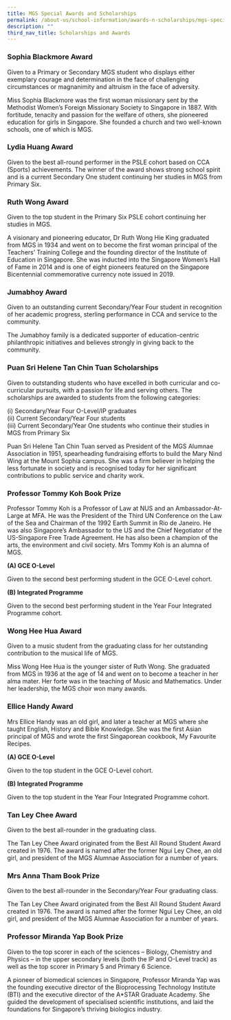 ```yaml
---
title: MGS Special Awards and Scholarships
permalink: /about-us/school-information/awards-n-scholarships/mgs-special-awards-and-scholarships/
description: ""
third_nav_title: Scholarships and Awards
---
```





### Sophia Blackmore Award

Given to a Primary or Secondary MGS student who displays either exemplary courage and determination in the face of challenging circumstances or magnanimity and altruism in the face of adversity.  
  
Miss Sophia Blackmore was the first woman missionary sent by the Methodist Women’s Foreign Missionary Society to Singapore in 1887. With fortitude, tenacity and passion for the welfare of others, she pioneered education for girls in Singapore. She founded a church and two well-known schools, one of which is MGS.  
  
  

### Lydia Huang Award 

Given to the best all-round performer in the PSLE cohort based on CCA (Sports) achievements. The winner of the award shows strong school spirit and is a current Secondary One student continuing her studies in MGS from Primary Six.

### Ruth Wong Award
  
Given to the top student in the Primary Six PSLE cohort continuing her studies in MGS.  
  
A visionary and pioneering educator, Dr Ruth Wong Hie King graduated from MGS in 1934 and went on to become the first woman principal of the Teachers’ Training College and the founding director of the Institute of Education in Singapore. She was inducted into the Singapore Women’s Hall of Fame in 2014 and is one of eight pioneers featured on the Singapore Bicentennial commemorative currency note issued in 2019.  
  
  

### Jumabhoy Award
  
Given to an outstanding current Secondary/Year Four student in recognition of her academic progress, sterling performance in CCA and service to the community.  
  
The Jumabhoy family is a dedicated supporter of education-centric philanthropic initiatives and believes strongly in giving back to the community.  
  
  

### Puan Sri Helene Tan Chin Tuan Scholarships

Given to outstanding students who have excelled in both curricular and co-curricular pursuits, with a passion for life and serving others. The scholarships are awarded to students from the following categories:  
  
(i) Secondary/Year Four O-Level/IP graduates  
(ii) Current Secondary/Year Four students  
(iii) Current Secondary/Year One students who continue their studies in MGS from Primary Six  
  
Puan Sri Helene Tan Chin Tuan served as President of the MGS Alumnae Association in 1951, spearheading fundraising efforts to build the Mary Nind Wing at the Mount Sophia campus. She was a firm believer in helping the less fortunate in society and is recognised today for her significant contributions to public service and charity work.  
  
  

### Professor Tommy Koh Book Prize

Professor Tommy Koh is a Professor of Law at NUS and an Ambassador-At-Large at MFA. He was the President of the Third UN Conference on the Law of the Sea and Chairman of the 1992 Earth Summit in Rio de Janeiro. He was also Singapore’s Ambassador to the US and the Chief Negotiator of the US-Singapore Free Trade Agreement. He has also been a champion of the arts, the environment and civil society. Mrs Tommy Koh is an alumna of MGS.

**(A) GCE O-Level**

Given to the second best performing student in the GCE O-Level cohort.

**(B) Integrated Programme**

Given to the second best performing student in the Year Four Integrated Programme cohort.

### Wong Hee Hua Award

Given to a music student from the graduating class for her outstanding contribution to the musical life of MGS.  
  
Miss Wong Hee Hua is the younger sister of Ruth Wong. She graduated from MGS in 1936 at the age of 14 and went on to become a teacher in her alma mater. Her forte was in the teaching of Music and Mathematics. Under her leadership, the MGS choir won many awards.  
  
  

### Ellice Handy Award 
  
Mrs Ellice Handy was an old girl, and later a teacher at MGS where she taught English, History and Bible Knowledge. She was the first Asian principal of MGS and wrote the first Singaporean cookbook, My Favourite Recipes.

**(A) GCE O-Level**

Given to the top student in the GCE O-Level cohort.  

**(B) Integrated Programme**

Given to the top student in the Year Four Integrated Programme cohort.

### Tan Ley Chee Award
  
Given to the best all-rounder in the graduating class.  
  
The Tan Ley Chee Award originated from the Best All Round Student Award created in 1976. The award is named after the former Ngui Ley Chee, an old girl, and president of the MGS Alumnae Association for a number of years.  
  
  

### Mrs Anna Tham Book Prize

Given to the best all-rounder in the Secondary/Year Four graduating class.  
  
The Tan Ley Chee Award originated from the Best All Round Student Award created in 1976. The award is named after the former Ngui Ley Chee, an old girl, and president of the MGS Alumnae Association for a number of years.  
  
  

### Professor Miranda Yap Book Prize

Given to the top scorer in each of the sciences – Biology, Chemistry and Physics – in the upper secondary levels (both the IP and O-Level track) as well as the top scorer in Primary 5 and Primary 6 Science.  
  
A pioneer of biomedical sciences in Singapore, Professor Miranda Yap was the founding executive director of the Bioprocessing Technology Institute (BTI) and the executive director of the A\*STAR Graduate Academy. She guided the development of specialised scientific institutions, and laid the foundations for Singapore’s thriving biologics industry.